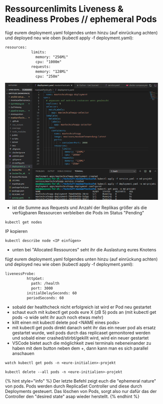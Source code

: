 # Ressourcenlimits Liveness & Readiness Probes // ephemeral Pods

fügt eurem deployment.yaml folgendes unten hinzu \(auf einrückung achten\) und deployed neu wie oben \(kubectl apply -f deployment.yaml\):

```text
resources:
            limits:
              memory: "256Mi"
              cpu: "1000m"
            requests:
              memory: "128Mi"
              cpu: "250m"
```

![](../../../.gitbook/assets/image%20%2862%29%20%281%29.png)

* ist die Summe aus Requests und Anzahl der Replikas größer als die verfügbaren Ressourcen verbleiben die Pods im Status "Pending" 

```text
kubectl get nodes
```

IP kopieren

```text
kubectl describe node <IP einfügen>
```

* unten bei "Allocated Ressources" seht ihr die Auslastung eures Knotens

fügt eurem deployment.yaml folgendes unten hinzu \(auf einrückung achten\) und deployed neu wie oben \(kubectl apply -f deployment.yaml\):

```text
livenessProbe:
          httpGet:
            path: /health
            port: 3000
          initialDelaySeconds: 60
          periodSeconds: 60
```

* sobald der healthcheck nicht erfolgreich ist wird er Pod neu gestartet
* schaut euch mit kubectl get pods eure X \(zB 5\) pods an \(mit kubectl get pods -o wide seht ihr auch noch etwas mehr\) 
* killt einen mit kubectl delete pod &lt;NAME eines pods&gt; 
* mit kubectl get pods direkt danach seht ihr das ein neuer pod als ersatz gestartet wurde, weil pods durch das replicaset gemonitored werden und sobald einer crashed/stirbt/gekillt wird, wird ein neuer gestartet
* VSCode bietet auch die möglichkeit zwei terminals nebeneinander zu haben mit dem button neben dem +, dann kann man es sich parallel anschauen

```text
watch kubectl get pods -n <eure-initialien>-projekt
```

```text
kubectl delete --all pods -n <eure-initialien>-projekt
```

{% hint style="info" %}
Der letzte Befehl zeigt euch die "ephemeral nature" von pods. Pods werden durch ReplicaSet Controller und diese durch Deployments gesteuert. Das löschen von Pods, sorgt also nur dafür das der Controller den "desired state" asap wieder herstellt.
{% endhint %}


